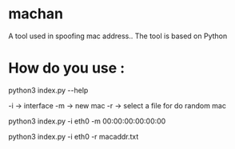# machan
A tool used in spoofing mac address.. The tool is based on Python

# How do you use :

python3 index.py --help

-i    ->    interface
-m    ->    new mac
-r    ->    select a file for do random mac

python3 index.py -i eth0 -m 00:00:00:00:00:00

python3 index.py -i eth0 -r macaddr.txt


